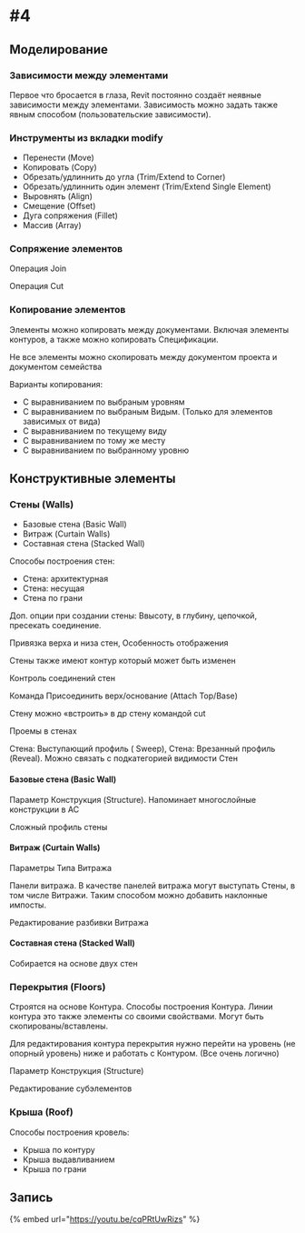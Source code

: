 # \#4

## Моделирование

### Зависимости между элементами

Первое что бросается в глаза, Revit постоянно создаёт неявные зависимости между элементами. Зависимость можно задать также явным способом \(пользовательские зависимости\).

### Инструменты из вкладки modify

* Перенести \(Move\)
* Копировать \(Copy\)
* Обрезать/удлиннить до угла \(Trim/Extend to Corner\)
* Обрезать/удлиннить один элемент \(Trim/Extend Single Element\)
* Выровнять \(Align\)
* Смещение \(Offset\)
* Дуга сопряжения \(Fillet\)
* Массив \(Array\)

### Сопряжение элементов

Операция Join

Операция Cut

### Копирование элементов

Элементы можно копировать между документами. Включая элементы контуров, а также можно копировать Спецификации.

Не все элементы можно скопировать между документом проекта и документом семейства

Варианты копирования:

* С выравниванием по выбраным уровням
* С выравниванием по выбраным Видым. \(Только для элементов зависимых от вида\)
* С выравниванием по текущему виду
* С выравниванием по тому же месту
* С выравниванием по выбранному уровню

## Конструктивные элементы

### Стены \(Walls\)

* Базовые стена \(Basic Wall\)
* Витраж \(Curtain Walls\)
* Составная стена \(Stacked Wall\)

Способы построения стен:

* Стена: архитектурная
* Стена: несущая
* Стена по грани

Доп. опции при создании стены: Ввысоту, в глубину, цепочкой, пресекать соединение.

Привязка верха и низа стен, Особенность отображения

Стены также имеют контур который может быть изменен

Контроль соединений стен

Команда Присоединить верх/основание \(Attach Top/Base\) 

Стену можно «встроить» в др стену командой cut

Проемы в стенах

Стена: Выступающий профиль \( Sweep\), Стена: Врезанный профиль \(Reveal\). Можно связать с подкатегорией видимости Стен

#### Базовые стена \(Basic Wall\)

Параметр Конструкция \(Structure\). Напоминает многослойные конструкции в AC

Сложный профиль стены

#### Витраж \(Curtain Walls\)

Параметры Типа Витража

Панели витража. В качестве панелей витража могут выступать Стены, в том числе Витражи. Таким способом можно добавить наклонные импосты.

Редактирование разбивки Витража

#### Составная стена \(Stacked Wall\)

Собирается на основе двух стен

### Перекрытия \(Floors\)

Строятся на основе Контура. Способы построения Контура. Линии контура это также элементы со своими свойствами. Могут быть скопированы/вставлены.

Для редактирования контура перекрытия нужно перейти на уровень \(не опорный уровень\) ниже и работать с Контуром. \(Все очень логично\)

Параметр Конструкция \(Structure\)

Редактирование субэлементов

### Крыша \(Roof\)

Способы построения кровель:

* Крыша по контуру
* Крыша выдавливанием
* Крыша по грани

## Запись

{% embed url="https://youtu.be/cqPRtUwRizs" %}



